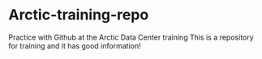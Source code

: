 # Arctic-training-repo
Practice with Github at the Arctic Data Center training
This is a repository for training and it has good information!

